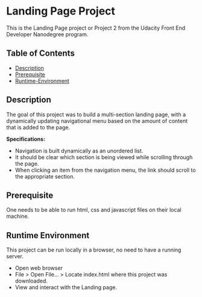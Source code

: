# Landing Page Project
This is the Landing Page project or Project 2 from the Udacity Front End Developer Nanodegree program. 

## Table of Contents

* [Description](#description)
* [Prerequisite](#prerequisite)
* [Runtime-Environment](#runtime-environment)

## Description
The goal of this project was to build a multi-section landing page, with a dynamically updating navigational menu based on the amount of content that is added to the page. 

**Specifications:**
* Navigation is built dynamically as an unordered list.
* It should be clear which section is being viewed while scrolling through the page.
* When clicking an item from the navigation menu, the link should scroll to the appropriate section.

## Prerequisite
One needs to be able to run html, css and javascript files on their local machine.

## Runtime Environment

This project can be run locally in a browser, no need to have a running server.
* Open web browser
* File > Open File... > Locate index.html where this project was downloaded.
* View and interact with the Landing page.
